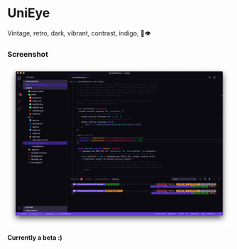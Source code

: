 # UniEye

Vintage, retro, dark, vibrant, contrast, indigo, 🦄👁

### Screenshot

![UniEye screenshot](/UniEye_screenshot.png?raw=true 'UniEye screenshot')

**Currently a beta :)**
